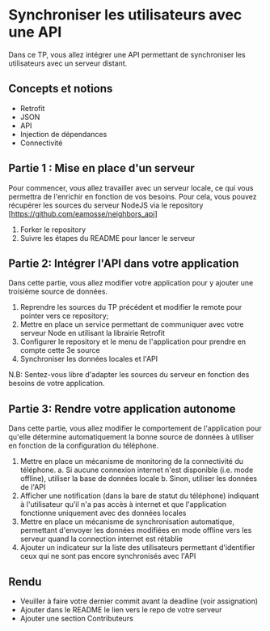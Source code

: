 # Synchroniser les utilisateurs avec une API 

Dans ce TP, vous allez intégrer une API permettant de synchroniser les utilisateurs avec un serveur distant. 

## Concepts et notions 
- Retrofit
- JSON
- API
- Injection de dépendances
- Connectivité

## Partie 1 : Mise en place d'un serveur 
Pour commencer, vous allez travailler avec un serveur locale, ce qui vous permettra de l'enrichir en fonction de vos besoins. 
Pour cela, vous pouvez récupérer les sources du serveur NodeJS via le repository [https://github.com/eamosse/neighbors_api]

1. Forker le repository
2. Suivre les étapes du README pour lancer le serveur

## Partie 2: Intégrer l'API dans votre application 
Dans cette partie, vous allez modifier votre application pour y ajouter une troisième source de données. 

1. Reprendre les sources du TP précédent et modifier le remote pour pointer vers ce repository;
2. Mettre en place un service permettant de communiquer avec votre serveur Node en utilisant la librairie Retrofit
3. Configurer le repository et le menu de l'application pour prendre en compte cette 3e source
4. Synchroniser les données locales et l'API

N.B: Sentez-vous libre d'adapter les sources du serveur en fonction des besoins de votre application. 

## Partie 3: Rendre votre application autonome 
Dans cette partie, vous allez modifier le comportement de l'application pour qu'elle détermine automatiquement la bonne source de données à utiliser en fonction de la configuration du téléphone. 

1. Mettre en place un mécanisme de monitoring de la connectivité du téléphone.
   a. Si aucune connexion internet n'est disponible (i.e. mode offline), utiliser la base de données locale
   b. Sinon, utiliser les données de l'API
2. Afficher une notification (dans la bare de statut du téléphone) indiquant à l'utilisateur qu'il n'a pas accès à internet et que l'application fonctionne uniquement avec des données locales
3. Mettre en place un mécanisme de synchronisation automatique, permettant d'envoyer les données modifiées en mode offline vers les serveur quand la connection internet est rétablie
4. Ajouter un indicateur sur la liste des utilisateurs permettant d'identifier ceux qui ne sont pas encore synchronisés avec l'API

## Rendu
- Veuiller à faire votre dernier commit avant la deadline (voir assignation)
- Ajouter dans le README le lien vers le repo de votre serveur
- Ajouter une section Contributeurs

